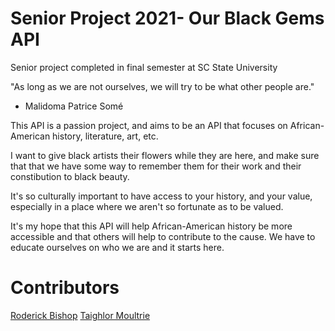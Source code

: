 # Senior Project 2021- Our Black Gems API
Senior project completed in final semester at SC State University

"As long as we are not ourselves, we will try to be what other people are."
- Malidoma Patrice Somé

This API is a passion project, and aims to be an API that focuses on African-American history, literature, art, etc.

I want to give black artists their flowers while they are here, and make sure that that we have some way to remember them for their work and their constibution to black beauty.

It's so culturally important to have access to your history, and your value, especially in a place where we aren't so fortunate as to be valued.

It's my hope that this API will help African-American history be more accessible and that others will help to contribute to the cause. We have to educate ourselves on who we are and it starts here.

# Contributors 

[Roderick Bishop](https://github.com/roderick-bishop11)
[Taighlor Moultrie]()
